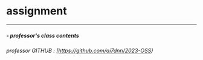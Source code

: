 <!-- 재설정하기 -->
# assignment 
---
##### - professor's class contents
###### professor GITHUB : [https://github.com/ai7dnn/2023-OSS)



